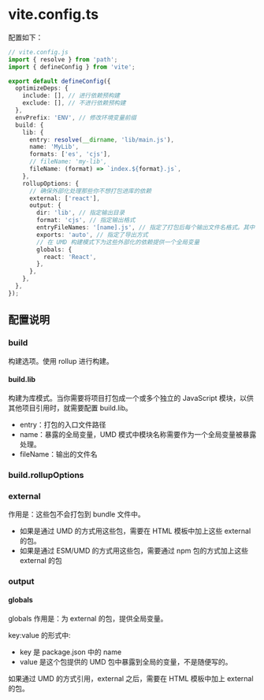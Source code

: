 # vite.config.ts

配置如下：

```typescript
// vite.config.js
import { resolve } from 'path';
import { defineConfig } from 'vite';

export default defineConfig({
  optimizeDeps: {
    include: [], // 进行依赖预构建
    exclude: [], // 不进行依赖预构建
  },
  envPrefix: 'ENV', // 修改环境变量前缀
  build: {
    lib: {
      entry: resolve(__dirname, 'lib/main.js'),
      name: 'MyLib',
      formats: ['es', 'cjs'],
      // fileName: 'my-lib',
      fileName: (format) => `index.${format}.js`,
    },
    rollupOptions: {
      // 确保外部化处理那些你不想打包进库的依赖
      external: ['react'],
      output: {
        dir: 'lib', // 指定输出目录
        format: 'cjs', // 指定输出格式
        entryFileNames: '[name].js', // 指定了打包后每个输出文件名格式。其中 [name] 由入口文件名称决定。如果入口文件名称为 main 那么输出的文件名为 main.js。如果不配置入口文件名那么为 index
        exports: 'auto', // 指定了导出方式
        // 在 UMD 构建模式下为这些外部化的依赖提供一个全局变量
        globals: {
          react: 'React',
        },
      },
    },
  },
});
```

## 配置说明

### build

构建选项。使用 rollup 进行构建。

#### build.lib

构建为库模式。当你需要将项目打包成一个或多个独立的 JavaScript 模块，以供其他项目引用时，就需要配置 build.lib。

- entry：打包的入口文件路径
- name：暴露的全局变量，UMD 模式中模块名称需要作为一个全局变量被暴露处理。
- fileName：输出的文件名

### build.rollupOptions

### external

作用是：这些包不会打包到 bundle 文件中。

- 如果是通过 UMD 的方式用这些包，需要在 HTML 模板中加上这些 external 的包。
- 如果是通过 ESM/UMD 的方式用这些包，需要通过 npm 包的方式加上这些 external 的包

### output

#### globals

globals 作用是：为 external 的包，提供全局变量。

key:value 的形式中:

- key 是 package.json 中的 name
- value 是这个包提供的 UMD 包中暴露到全局的变量，不是随便写的。

如果通过 UMD 的方式引用，external 之后，需要在 HTML 模板中加上 external 的包。
